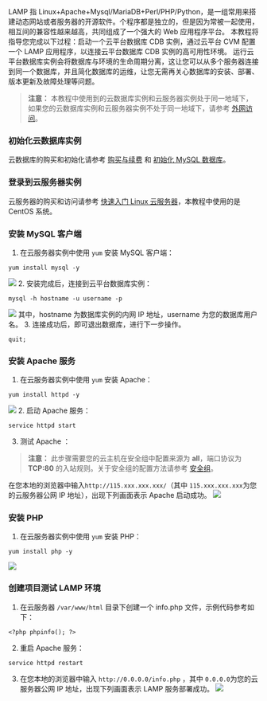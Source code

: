 LAMP 指 Linux+Apache+Mysql/MariaDB+Perl/PHP/Python，是一组常用来搭建动态网站或者服务器的开源软件。个程序都是独立的，但是因为常被一起使用，相互间的兼容性越来越高，共同组成了一个强大的 Web 应用程序平台。
本教程将指导您完成以下过程：启动一个云平台数据库 CDB 实例，通过云平台 CVM 配置一个 LAMP 应用程序，以连接云平台数据库 CDB 实例的高可用性环境。
运行云平台数据库实例会将数据库与环境的生命周期分离，这让您可以从多个服务器连接到同一个数据库，并且简化数据库的运维，让您无需再关心数据库的安装、部署、版本更新及故障处理等问题。
>**注意：**
本教程中使用到的云数据库实例和云服务器实例处于同一地域下，如果您的云数据库实例和云服务器实例不处于同一地域下，请参考 [外网访问](http://tce.fsphere.cn/document/product/236/3130#.E5.A4.96.E7.BD.91.E8.AE.BF.E9.97.AE)。

### 初始化云数据库实例
云数据库的购买和初始化请参考 [购买与续费](http://tce.fsphere.cn/document/product/236/5160) 和 [初始化 MySQL 数据库](http://tce.fsphere.cn/document/product/236/3128)。

### 登录到云服务器实例
云服务器的购买和访问请参考 [快速入门 Linux 云服务器](http://tce.fsphere.cn/document/product/213/2936)，本教程中使用的是 CentOS 系统。

### 安装 MySQL 客户端
1. 在云服务器实例中使用 `yum` 安装 MySQL 客户端：
```
yum install mysql -y
```
![](https://mc.qcloudimg.com/static/img/8b952d6d7d767413a6558e82df092d44/image.png)
2. 安装完成后，连接到云平台数据库实例：
```
mysql -h hostname -u username -p
```
![](https://mc.qcloudimg.com/static/img/297856a53959582220b9bba6f06ce9f6/image.png)
其中，hostname 为数据库实例的内网 IP 地址，username 为您的数据库用户名。
3. 连接成功后，即可退出数据库，进行下一步操作。
```
quit;
```

### 安装 Apache 服务
1. 在云服务器实例中使用 `yum` 安装 Apache：
```
yum install httpd -y
```
![](https://mc.qcloudimg.com/static/img/dc142f813e8e8474a5994e2e841828f2/image.png)
2. 启动 Apache 服务：
```
service httpd start
```
3. 测试 Apache ：
>**注意：**
此步骤需要您的云主机在安全组中配置来源为 **all**，端口协议为 **TCP:80** 的入站规则。关于安全组的配置方法请参考 [安全组](http://tce.fsphere.cn/document/product/213/5221)。

在您本地的浏览器中输入`http://115.xxx.xxx.xxx/`（其中 `115.xxx.xxx.xxx`为您的云服务器公网 IP 地址），出现下列画面表示 Apache 启动成功。
![](https://mc.qcloudimg.com/static/img/3cde70e76a386b81f96ea9919280269d/image.png)

### 安装 PHP 
1. 在云服务器实例中使用 `yum` 安装 PHP：
```
yum install php -y
```
![](https://mc.qcloudimg.com/static/img/61a0864ddbb70e65c63ad5093e8165d4/image.png)

### 创建项目测试 LAMP 环境
1. 在云服务器 `/var/www/html` 目录下创建一个 info.php 文件，示例代码参考如下：
```
<?php phpinfo(); ?>
```
2. 重启 Apache 服务：
```
service httpd restart
```
3. 在您本地的浏览器中输入 `http://0.0.0.0/info.php` ，其中 `0.0.0.0`为您的云服务器公网 IP 地址，出现下列画面表示 LAMP 服务部署成功。
![](https://mc.qcloudimg.com/static/img/0bc6667d122fe85d505fbe50b507b60a/image.png)
